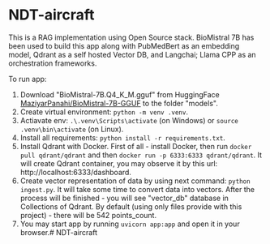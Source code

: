 # NDT-aircraft
This is a RAG implementation using Open Source stack. BioMistral 7B has been used to build this app along with PubMedBert as an embedding model, Qdrant as a self hosted Vector DB, and Langchai; Llama CPP as an orchestration frameworks.

To run app:
1. Download "BioMistral-7B.Q4_K_M.gguf" from HuggingFace [MaziyarPanahi/BioMistral-7B-GGUF](https://huggingface.co/MaziyarPanahi/BioMistral-7B-GGUF) to the folder "models".
2. Create virtual environment: `python -m venv .venv`.
3. Actiavate env: `.\.venv\Scripts\activate` (on Windows) or `source .venv\bin\activate` (on Linux).
4. Install all requirements: `python install -r requirements.txt`.
5. Install Qdrant with Docker. First of all - install Docker, then run `docker pull qdrant/qdrant` and then `docker run -p 6333:6333 qdrant/qdrant`. It will create Qdrant container, you may observe it by this url: http://localhost:6333/dashboard.
6. Create vector representation of data by using next command: `python ingest.py`. It will take some time to convert data into vectors. After the process will be finished - you will see "vector_db" database in Collections of Qdrant. By default (using only files provide with this project) - there will be 542 points_count.
7. You may start app by running `uvicorn app:app` and open it in your browser.# NDT-aircraft
